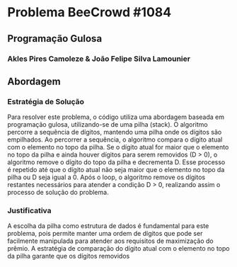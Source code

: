 # Problema BeeCrowd #1084

## Programação Gulosa
### Akles Pires Camoleze & João Felipe Silva Lamounier

## Abordagem

### Estratégia de Solução
Para resolver este problema, o código utiliza uma abordagem baseada em programação
gulosa, utilizando-se de uma pilha (stack). O algoritmo percorre a sequência de dígitos,
mantendo uma pilha onde os dígitos são empilhados. Ao percorrer a sequência, o algoritmo
compara o dígito atual com o elemento no topo da pilha. Se o dígito atual for maior que o
elemento no topo da pilha e ainda houver dígitos para serem removidos (D > 0), o algoritmo
remove o dígito do topo da pilha e decrementa D. Esse processo é repetido até que o dígito
atual não seja maior que o elemento no topo da pilha ou D seja igual a 0. Após o loop, o
algoritmo remove os dígitos restantes necessários para atender a condição D > 0, realizando
assim o processo de solução do problema.

### Justificativa
A escolha da pilha como estrutura de dados é fundamental para este problema, pois permite
manter uma ordem de dígitos que pode ser facilmente manipulada para atender aos requisitos
de maximização do prêmio. A estratégia de comparação do dígito atual com o elemento no
topo da pilha garante que os dígitos removidos